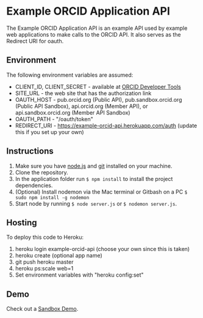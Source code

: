 # Example ORCID Application API
The Example ORCID Application API is an example API used by example web applications to make calls to the ORCID API. It also serves as the Redirect URI for oauth.

## Environment
The following environment variables are assumed:

* CLIENT_ID, CLIENT_SECRET - available at [ORCID Developer Tools](https://sandbox.orcid.org/developer-tools)
* SITE_URL - the web site that has the authorization link 
* OAUTH_HOST - pub.orcid.org (Public API), pub.sandbox.orcid.org (Public API Sandbox), api.orcid.org (Member API), or api.sandbox.orcid.org (Member API Sandbox)
* OAUTH_PATH - "/oauth/token"
* REDIRECT_URI - https://example-orcid-api.herokuapp.com/auth (update this if you set up your own)

## Instructions
1. Make sure you have [node.js](http://nodejs.org/) and [git](http://git-scm.com/) installed on your machine.
2. Clone the repository.
2. In the application folder run `$ npm install` to install the project dependencies.
3. (Optional) Install nodemon via the Mac terminal or Gitbash on a PC `$ sudo npm install -g nodemon`
4. Start node by running `$ node server.js` or `$ nodemon server.js`.

## Hosting
To deploy this code to Heroku:

1. heroku login example-orcid-api (choose your own since this is taken)
2. heroku create (optional app name)
3. git push heroku master
4. heroku ps:scale web=1
5. Set environment variables with "heroku config:set"

## Demo

Check out a [Sandbox Demo](https://example-orcid.firebaseapp.com/).
